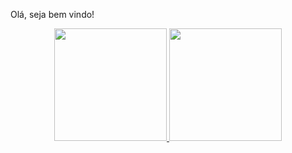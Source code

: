  <!--
**VitorTeo1/VitorTeo1** is a ✨ _special_ ✨ repository because its `README.md` (this file) appears on your GitHub profile.

Here are some ideas to get you started:

- 🔭 I’m currently working on ...
- 🌱 I’m currently learning ...
- 👯 I’m looking to collaborate on ...
- 🤔 I’m looking for help with ...
- 💬 Ask me about ...
- 📫 How to reach me: ...
- ⚡ Fun fact: ...
-->
Olá, seja bem vindo!
<div align="center">
  <a href="https://github.com/VitorTeo1">
  <img height="180em" src="https://github-readme-stats.vercel.app/api?username=VitorTeo1&show_icons=true&theme=github_dark_dimmedl&include_all_commits=true&count_private=true"/>
  <img height="180em" src="https://github-readme-stats.vercel.app/api/top-langs/?username=VitorTeo1&layout=compact&langs_count=7&theme=github_dark_dimmed"/>
</div>
